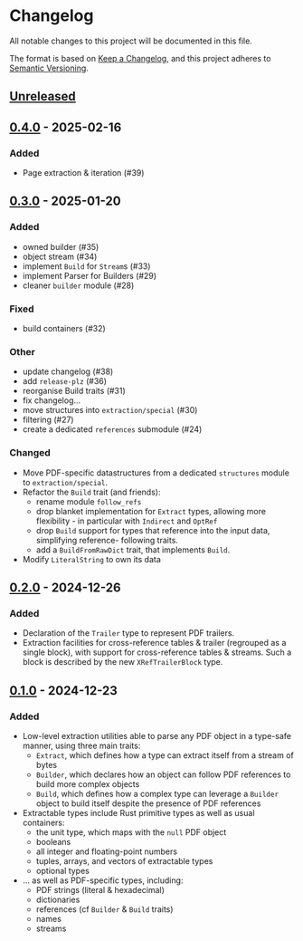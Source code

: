 # Changelog

All notable changes to this project will be documented in this file.

The format is based on [Keep a Changelog](https://keepachangelog.com/en/1.1.0/),
and this project adheres to [Semantic Versioning](https://semver.org/spec/v2.0.0.html).

## [Unreleased]

## [0.4.0](https://github.com/bdura/livre/compare/livre-v0.3.0...livre-v0.4.0) - 2025-02-16

### Added

- Page extraction & iteration (#39)

## [0.3.0](https://github.com/bdura/livre/compare/livre-v0.2.0...livre-v0.3.0) - 2025-01-20

### Added

- owned builder (#35)
- object stream (#34)
- implement `Build` for `Stream`s (#33)
- implement Parser for Builders (#29)
- cleaner `builder` module (#28)

### Fixed

- build containers (#32)

### Other

- update changelog (#38)
- add `release-plz` (#36)
- reorganise Build traits (#31)
- fix changelog...
- move structures into `extraction/special` (#30)
- filtering (#27)
- create a dedicated `references` submodule (#24)

### Changed

- Move PDF-specific datastructures from a dedicated `structures` module to `extraction/special`.
- Refactor the `Build` trait (and friends):
  - rename module `follow_refs`
  - drop blanket implementation for `Extract` types, allowing more flexibility - in particular
    with `Indirect` and `OptRef`
  - drop `Build` support for types that reference into the input data, simplifying reference-
    following traits.
  - add a `BuildFromRawDict` trait, that implements `Build`.
- Modify `LiteralString` to own its data

## [0.2.0] - 2024-12-26

### Added

- Declaration of the `Trailer` type to represent PDF trailers.
- Extraction facilities for cross-reference tables & trailer (regrouped as a single block),
  with support for cross-reference tables & streams. Such a block is described by the new
  `XRefTrailerBlock` type.

## [0.1.0] - 2024-12-23

### Added

- Low-level extraction utilities able to parse any PDF object in a type-safe manner,
  using three main traits:
  - `Extract`, which defines how a type can extract itself from a stream of bytes
  - `Builder`, which declares how an object can follow PDF references to build more
    complex objects
  - `Build`, which defines how a complex type can leverage a `Builder` object to
    build itself despite the presence of PDF references
- Extractable types include Rust primitive types as well as usual containers:
  - the unit type, which maps with the `null` PDF object
  - booleans
  - all integer and floating-point numbers
  - tuples, arrays, and vectors of extractable types
  - optional types
- ... as well as PDF-specific types, including:
  - PDF strings (literal & hexadecimal)
  - dictionaries
  - references (cf `Builder` & `Build` traits)
  - names
  - streams

[unreleased]: https://github.com/bdura/livre/compare/livre-v0.2.0...HEAD
[0.2.0]: https://github.com/bdura/livre/releases/tag/livre-v0.2.0
[0.1.0]: https://github.com/bdura/livre/releases/tag/v0.1.0

